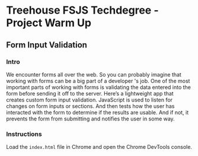 
# Treehouse FSJS Techdegree - Project Warm Up

## Form Input Validation

### Intro

We encounter forms all over the web.  So you can probably imagine that working with forms can be a big part of a developer 's job.  One of the most important parts of working with forms is validating the data entered into the form before sending it off to the server. Here’s a lightweight app that creates custom form input validation. JavaScript is used to listen for changes on form inputs or sections.  And then tests how the user has interacted with the form to determine if the results are usable.  And if not, it prevents the form from submitting and notifies the user in some way.

### Instructions

 Load the `index.html` file in Chrome and open the Chrome DevTools console.